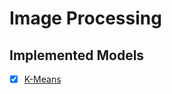 # Image Processing

## Implemented Models

 - [x] [K-Means](https://github.com/benjaminhadfield/image-processing/tree/master/src/segmentation/k_means)
